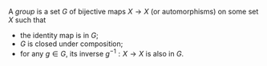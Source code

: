 A *group* is a set $G$ of bijective maps $X \to X$ (or automorphisms) on some set $X$ such that

- the identity map is in $G$;
- $G$ is closed under composition;
- for any $g\in G$, its inverse $g^{-1}: X \to X$ is also in $G$.
